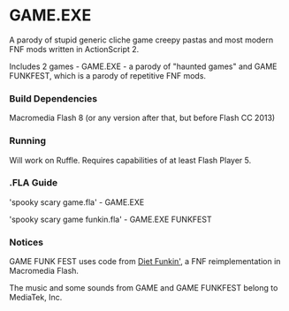 # GAME.EXE
A parody of stupid generic cliche game creepy pastas and most modern FNF mods written in ActionScript 2.

Includes 2 games - GAME.EXE - a parody of "haunted games" and GAME FUNKFEST, which is a parody of repetitive FNF mods. 

### **Build Dependencies**

Macromedia Flash 8 (or any version after that, but before Flash CC 2013)

### **Running**
Will work on Ruffle. Requires capabilities of at least Flash Player 5. 

### **.FLA Guide**

'spooky scary game.fla' - GAME.EXE

'spooky scary game funkin.fla' - GAME.EXE FUNKFEST

### Notices

GAME FUNK FEST uses code from [Diet Funkin'](https://github.com/nehochupechatat/ActionScript-Funkin), a FNF reimplementation in Macromedia Flash.

The music and some sounds from GAME and GAME FUNKFEST belong to MediaTek, Inc.

